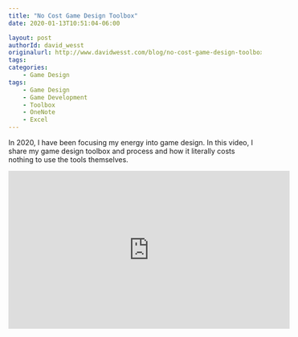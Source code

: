 ```yaml
---
title: "No Cost Game Design Toolbox"
date: 2020-01-13T10:51:04-06:00

layout: post
authorId: david_wesst
originalurl: http://www.davidwesst.com/blog/no-cost-game-design-toolbox/
tags:
categories:
    - Game Design
tags:
    - Game Design
    - Game Development
    - Toolbox
    - OneNote
    - Excel
---
```


In 2020, I have been focusing my energy into game design. In this video, I share my game design toolbox and process and how it literally costs nothing to use the tools themselves.

<!-- more -->

<iframe width="560" height="315" src="https://www.youtube.com/embed/Wtt_a2hbF3o" frameborder="0" allow="accelerometer; autoplay; encrypted-media; gyroscope; picture-in-picture" allowfullscreen></iframe>


